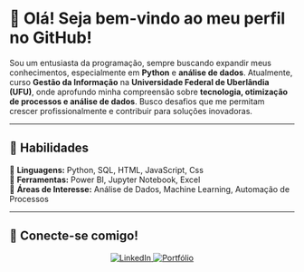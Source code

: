 # 👋 Olá! Seja bem-vindo ao meu perfil no GitHub!  

Sou um entusiasta da programação, sempre buscando expandir meus conhecimentos, especialmente em **Python** e **análise de dados**. Atualmente, curso **Gestão da Informação** na **Universidade Federal de Uberlândia (UFU)**, onde aprofundo minha compreensão sobre **tecnologia, otimização de processos e análise de dados**. Busco desafios que me permitam crescer profissionalmente e contribuir para soluções inovadoras.  

---

## 🚀 Habilidades  
🔹 **Linguagens:** Python, SQL, HTML, JavaScript, Css  
🔹 **Ferramentas:** Power BI, Jupyter Notebook, Excel  
🔹 **Áreas de Interesse:** Análise de Dados, Machine Learning, Automação de Processos  

---

## 📲 Conecte-se comigo!  

<p align="center">
  <a href="https://www.linkedin.com/in/phbngi" target="_blank">
    <img src="https://img.shields.io/badge/-LinkedIn-0077B5?style=for-the-badge&logo=linkedin&logoColor=white" alt="LinkedIn">
  </a>
  <a href="https://pedrobn04.github.io/Portfolio/" target="_blank">
    <img src="https://img.shields.io/badge/-Portfólio-000?style=for-the-badge&logo=google-chrome&logoColor=white" alt="Portfólio">
  </a>
</p>
